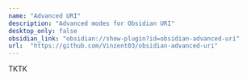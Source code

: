 ```yaml
---
name: "Advanced URI"
description: "Advanced modes for Obsidian URI"
desktop_only: false
obsidian_link: "obsidian://show-plugin?id=obsidian-advanced-uri"
url:  "https://github.com/Vinzent03/obsidian-advanced-uri"
---
```

TKTK